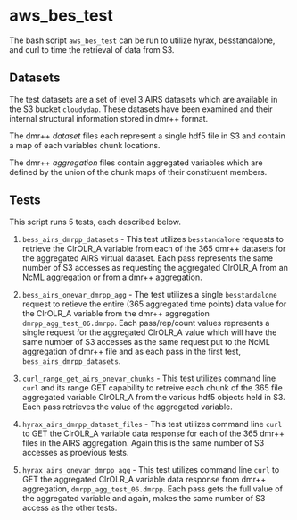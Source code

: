 # aws_bes_test
The bash script `aws_bes_test` can be run to utilize hyrax, besstandalone, and 
curl to time the retrieval of data from S3.


## Datasets
The test datasets are a set of level 3 AIRS datasets which are available in the
 S3 bucket `cloudydap`. These datasets have been examined and their internal
 structural information stored in dmr++ format. 
 
 The dmr++ _dataset_ files each represent a single hdf5 file in S3 and contain 
 a map of each variables chunk locations. 
 
 
 The dmr++ _aggregation_ files contain aggregated variables which are defined by 
 the union of the chunk maps of their constituent members. 

## Tests
This script runs 5 tests, each described below.

1. `bess_airs_dmrpp_datasets` - This test utilizes `besstandalone` requests to 
retrieve the ClrOLR_A variable from each of the 365 dmr++ datasets for the 
aggregated AIRS virtual dataset. Each pass represents the same number of S3 
accesses as requesting the aggregated ClrOLR_A from an NcML aggregation or from 
a dmr++ aggregation.

1. `bess_airs_onevar_dmrpp_agg` - The test utilizes a single `besstandalone` 
request to retieve the entire (365 aggregated time points) data value for the 
ClrOLR_A variable from the dmr++ aggregation `dmrpp_agg_test_06.dmrpp`. Each 
pass/rep/count values represents a single request for the aggregated ClrOLR_A 
value which will have the same number of S3 accesses as the same request put to 
the NcML aggregation of dmr++ file and as each pass in the first test, 
`bess_airs_dmrpp_datasets`. 

1. `curl_range_get_airs_onevar_chunks` - This test utilizes command line `curl` 
and its range GET capability to retreive each chunk of the 365 file aggregated 
variable ClrOLR_A from the various hdf5 objects held in S3. Each pass retrieves 
the value of the aggregated variable.

1. `hyrax_airs_dmrpp_dataset_files` - This test utilizes command line `curl` to 
GET the ClrOLR_A variable data response for each of the 365 dmr++ files in the 
AIRS aggregation. Again this is the same number of S3 accesses as proevious tests.

1. `hyrax_airs_onevar_dmrpp_agg` - This test utilizes command line `curl` to GET 
the aggregated ClrOLR_A variable data response from dmr++ aggregation, 
`dmrpp_agg_test_06.dmrpp`. Each pass gets the full value of the aggregated 
variable and again, makes the same number of S3 access as the other tests.